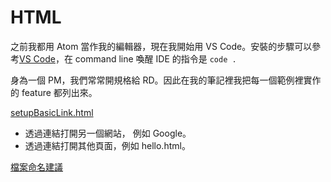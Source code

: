 # HTML

之前我都用 Atom 當作我的編輯器，現在我開始用 VS Code。安裝的步驟可以參考[VS Code](https://code.visualstudio.com/docs/setup/mac)，在 command line 喚醒 IDE 的指令是 `code .`

身為一個 PM，我們常常開規格給 RD。因此在我的筆記裡我把每一個範例裡實作的 feature 都列出來。


[setupBasicLink.html](https://github.com/jeffrey1183/coding-notes/blob/master/My%20Practice/HTML/setupBasicLink.html)
* 透過連結打開另一個網站， 例如 Google。
* 透過連結打開其他頁面，例如 hello.html。


[檔案命名建議](http://web.chu.edu.tw/~wswu/webdesign/notes/naming_and_structure.htm)